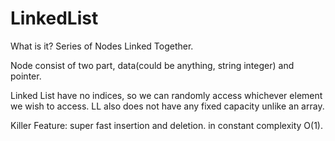 # LinkedList

What is it?
Series of Nodes Linked Together.

Node consist of two part, data(could be anything, string integer) and pointer.

Linked List have no indices, so we can randomly access whichever element we wish to access.
LL also does not have any fixed capacity unlike an array.

Killer Feature: super fast insertion and deletion. in constant complexity O(1).
